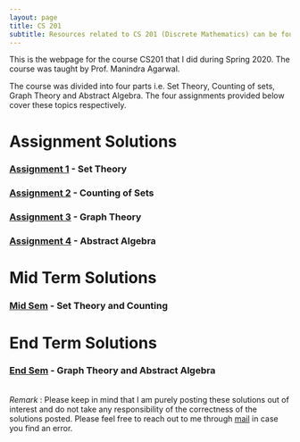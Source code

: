 ```yaml
---
layout: page
title: CS 201
subtitle: Resources related to CS 201 (Discrete Mathematics) can be found here
---
```


This is the webpage for the course CS201 that I did during Spring 2020. The course was taught by Prof. Manindra Agarwal.   

The course was divided into four parts i.e. Set Theory, Counting of sets, Graph Theory and Abstract Algebra. The four assignments provided below cover these topics respectively. 

# Assignment Solutions
### [Assignment 1](/blog/iitk-resources/cs-201/CS201_Assignment1.pdf) - Set Theory
### [Assignment 2](/blog/iitk-resources/cs-201/CS201A_Assignment2.pdf) - Counting of Sets
### [Assignment 3](/blog/iitk-resources/cs-201/CS201A_Assignment3.pdf) - Graph Theory
### [Assignment 4](/blog/iitk-resources/cs-201/CS201A_Assignment4.pdf) - Abstract Algebra


# Mid Term Solutions

### [Mid Sem](/blog/iitk-resources/cs-201/CS201A_Midsem.pdf) - Set Theory and Counting

# End Term Solutions

### [End Sem](/blog/iitk-resources/cs-201/CS201A_Endsem.pdf) - Graph Theory and Abstract Algebra  
\
_Remark_ : Please keep in mind that I am purely posting these solutions out of interest and do not take any responsibility of the correctness of the solutions posted. Please feel free to reach out to me through [mail](ygoswami@iitk.ac.in) in case you find an error.

